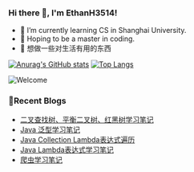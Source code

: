 ### Hi there 👋, I'm EthanH3514!

- 🌱 I’m currently learning CS in Shanghai University.
- 🎈 Hoping to be a master in coding.
- 🧐 想做一些对生活有用的东西

[![Anurag's GitHub stats](https://github-readme-stats.vercel.app/api?username=EthanH3514&show_icons=true&theme=tokyonight)](https://github.com/anuraghazra/github-readme-stats)
[![Top Langs](https://github-readme-stats.vercel.app/api/top-langs/?username=EthanH3514&layout=compact)](https://github.com/anuraghazra/github-readme-stats)

![Welcome](https://www.ipip5.com/ipimg)

### **📝Recent Blogs**
<!-- BLOG-POST-LIST:START -->
- [二叉查找树、平衡二叉树、红黑树学习笔记](https://ethanh3514.github.io/2024/03/12/%E4%BA%8C%E5%8F%89%E6%9F%A5%E6%89%BE%E6%A0%91%E3%80%81%E5%B9%B3%E8%A1%A1%E4%BA%8C%E5%8F%89%E6%A0%91%E3%80%81%E7%BA%A2%E9%BB%91%E6%A0%91%E5%AD%A6%E4%B9%A0%E7%AC%94%E8%AE%B0/)
- [Java 泛型学习笔记](https://ethanh3514.github.io/2024/03/12/Java-%E6%B3%9B%E5%9E%8B%E5%AD%A6%E4%B9%A0%E7%AC%94%E8%AE%B0/)
- [Java Collection Lambda表达式遍历](https://ethanh3514.github.io/2024/03/11/Java-Collection-Lambda%E8%A1%A8%E8%BE%BE%E5%BC%8F%E9%81%8D%E5%8E%86/)
- [Java Lambda表达式学习笔记](https://ethanh3514.github.io/2024/03/11/Java-Lambda%E8%A1%A8%E8%BE%BE%E5%BC%8F%E5%AD%A6%E4%B9%A0%E7%AC%94%E8%AE%B0/)
- [爬虫学习笔记](https://ethanh3514.github.io/2024/03/10/%E7%88%AC%E8%99%AB%E5%AD%A6%E4%B9%A0%E7%AC%94%E8%AE%B0/)
<!-- BLOG-POST-LIST:END -->
